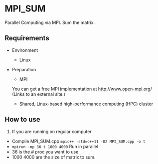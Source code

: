 # MPI_SUM
Parallel Computing via MPI. Sum the matrix.

## Requirements

- Environment 
  - Linux

- Preparation 

  - MPI

  You can get a free MPI implementation at 
  http://www.open-mpi.org/ (Links to an external site.) 
  
  - Shared, Linux-based high-performance computing (HPC) cluster

## How to use

1. If you are running on regular computer
  * Compile MPI_SUM.cpp `mpic++ -std=c++11 -O2 MPI_SUM.cpp -o t`
  * `mpirun -np 36 t 1000 4000` Run in parallel
  * 36 is the # proc you want to use
  * 1000 4000 are the size of matrix to sum. 


